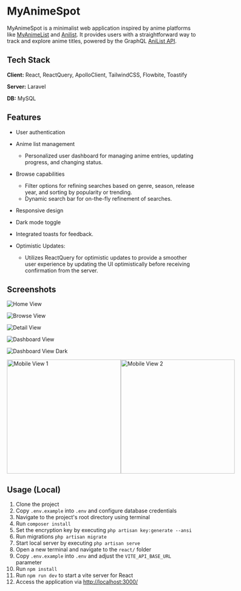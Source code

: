 
# MyAnimeSpot

MyAnimeSpot is a minimalist web application inspired by anime platforms like [MyAnimeList](https://myanimelist.net/) and [Anilist](https://anilist.co/search/anime). It provides users with a straightforward way to track and explore anime titles, powered by the GraphQL  [AniList API](https://anilist.gitbook.io/anilist-apiv2-docs/).


## Tech Stack

**Client:** React, ReactQuery, ApolloClient, TailwindCSS, Flowbite, Toastify 

**Server:** Laravel

**DB:** MySQL


## Features

- User authentication
- Anime list management
    - Personalized user dashboard for managing anime entries, updating progress, and changing status.
- Browse capabilities
    - Filter options for refining searches based on genre, season, release year, and sorting by popularity or trending.
    - Dynamic search bar for on-the-fly refinement of searches.

- Responsive design
- Dark mode toggle
- Integrated toasts for feedback.
- Optimistic Updates:
    - Utilizes ReactQuery for optimistic updates to provide a smoother user experience by updating the UI optimistically before receiving confirmation from the server.


## Screenshots

![Home View](https://i.imgur.com/WLiNPrP.png)

![Browse View](https://i.imgur.com/vkUoZOv.png)

![Detail View](https://i.imgur.com/PSex4eR.png)

![Dashboard View](https://i.imgur.com/qNFprIP.png)

![Dashboard View Dark](https://i.imgur.com/bOPxHsc.png)

<div style="display: flex; justify-content: space-between;">
  <img src="https://i.imgur.com/5SdzI7q.png" alt="Mobile View 1" style="width:300px;">
  <img src="https://i.imgur.com/fsSH9So.png" alt="Mobile View 2" style="width:300px;">
</div>


## Usage (Local)

1. Clone the project
2. Copy `.env.example` into `.env` and configure database credentials
3. Navigate to the project's root directory using terminal
4. Run `composer install`
5. Set the encryption key by executing `php artisan key:generate --ansi`
6. Run migrations `php artisan migrate`
7. Start local server by executing `php artisan serve`
8. Open a new terminal and navigate to the `react/` folder
9. Copy `.env.example` into `.env` and adjust the `VITE_API_BASE_URL` parameter
10. Run `npm install`
11. Run `npm run dev` to start a vite server for React
12. Access the application via [http://localhost:3000/](http://localhost:3000/)



